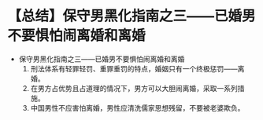 # 【总结】保守男黑化指南之三——已婚男不要惧怕闹离婚和离婚

-   保守男黑化指南之三——已婚男不要惧怕闹离婚和离婚
    1.  刑法体系有轻罪轻罚、重罪重罚的特点，婚姻只有一个终极惩罚——离婚。
    2.  在男方占优势且占道理的情况下，男方可以大胆闹离婚，采取一系列措施。
    3.  中国男性不应害怕离婚，男性应清洗儒家思想残留，不要被老婆欺负。